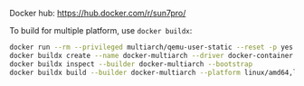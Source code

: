 Docker hub: https://hub.docker.com/r/sun7pro/

To build for multiple platform, use `docker buildx`:

```sh
docker run --rm --privileged multiarch/qemu-user-static --reset -p yes
docker buildx create --name docker-multiarch --driver docker-container --use
docker buildx inspect --builder docker-multiarch --bootstrap
docker buildx build --builder docker-multiarch --platform linux/amd64,linux/arm/v7 -f 7.4.Dockerfile -t sun7pro/magento2-php-fpm:php7.4 --push .
```
